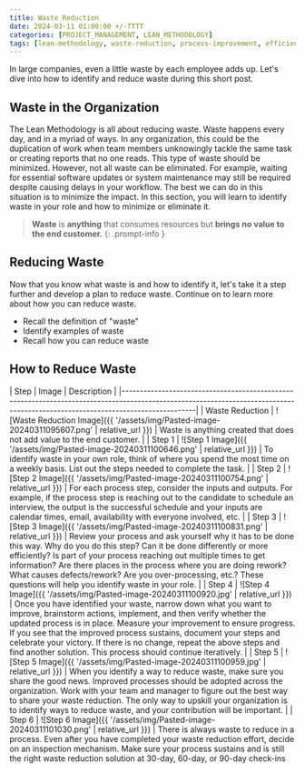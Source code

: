 ```yaml
---
title: Waste Reduction
date: 2024-03-11 01:00:00 +/-TTTT
categories: [PROJECT_MANAGEMENT, LEAN_METHODOLOGY]
tags: [lean-methodology, waste-reduction, process-improvement, efficiency, productivity]
---
```


In large companies, even a little waste by each employee adds up. Let's dive into how to identify and reduce waste during this short post.


## Waste in the Organization

The Lean Methodology is all about reducing waste. Waste happens every day, and in a myriad of ways. In any organization, this could be the duplication of work when team members unknowingly tackle the same task or creating reports that no one reads. This type of waste should be minimized. However, not all waste can be eliminated. For example, waiting for essential software updates or system maintenance may still be required despite causing delays in your workflow. The best we can do in this situation is to minimize the impact. In this section, you will learn to identify waste in your role and how to minimize or eliminate it.

> **Waste** is **anything** that consumes resources but **brings no value to the end customer.**
{: .prompt-info }

## Reducing Waste

Now that you know what waste is and how to identify it, let's take it a step further and develop a plan to reduce waste. Continue on to learn more about how you can reduce waste.

- Recall the definition of "waste"
- Identify examples of waste
- Recall how you can reduce waste

## **How to Reduce Waste**

| Step          | Image                                                     | Description                                                                                                                                                                                                                                                                                                                                                                                                                                      |
|--------------------------------------------------------------------------------------------------------------------------------------------------------------------------------|
| Waste Reduction | ![Waste Reduction Image]({{ '/assets/img/Pasted-image-20240311095607.png' | relative_url }}) | Waste is anything created that does not add value to the end customer.                                                                                                                                                                                                                                                                                                                                                                            |
| Step 1        | ![Step 1 Image]({{ '/assets/img/Pasted-image-20240311100646.png' | relative_url }})          | To identify waste in your own role, think of where you spend the most time on a weekly basis. List out the steps needed to complete the task.                                                                                                                                                                                                                                                                                                     |
| Step 2        | ![Step 2 Image]({{ '/assets/img/Pasted-image-20240311100754.png' | relative_url }})          | For each process step, consider the inputs and outputs. For example, if the process step is reaching out to the candidate to schedule an interview, the output is the successful schedule and your inputs are calendar times, email, availability with everyone involved, etc.                                                                                                                                                                      |
| Step 3        | ![Step 3 Image]({{ '/assets/img/Pasted-image-20240311100831.png' | relative_url }})          | Review your process and ask yourself why it has to be done this way. Why do you do this step? Can it be done differently or more efficiently? Is part of your process reaching out multiple times to get information? Are there places in the process where you are doing rework? What causes defects/rework? Are you over-processing, etc.? These questions will help you identify waste in your role.                                                |
| Step 4        | ![Step 4 Image]({{ '/assets/img/Pasted-image-20240311100920.jpg' | relative_url }})          | Once you have identified your waste, narrow down what you want to improve, brainstorm actions, implement, and then verify whether the updated process is in place. Measure your improvement to ensure progress. If you see that the improved process sustains, document your steps and celebrate your victory. If there is no change, repeat the above steps and find another solution. This process should continue iteratively.                     |
| Step 5        | ![Step 5 Image]({{ '/assets/img/Pasted-image-20240311100959.jpg' | relative_url }})          | When you identify a way to reduce waste, make sure you share the good news. Improved processes should be adopted across the organization. Work with your team and manager to figure out the best way to share your waste reduction. The only way to upskill your organization is to identify ways to reduce waste, and your contribution will be important.                                                                                           |
| Step 6        | ![Step 6 Image]({{ '/assets/img/Pasted-image-20240311101030.png' | relative_url }})          | There is always waste to reduce in a process. Even after you have completed your waste reduction effort, decide on an inspection mechanism. Make sure your process sustains and is still the right waste reduction solution at 30-day, 60-day, or 90-day check-ins

